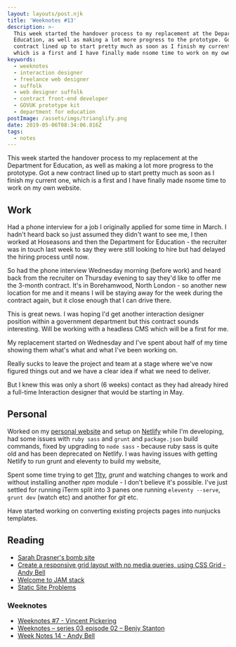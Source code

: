 ```yaml
---
layout: layouts/post.njk
title: 'Weeknotes #13'
description: >-
  This week started the handover process to my replacement at the Department for
  Education, as well as making a lot more progress to the prototype. Got a new
  contract lined up to start pretty much as soon as I finish my current one,
  which is a first and I have finally made nsome time to work on my own website.
keywords:
  - weeknotes
  - interaction designer
  - freelance web designer
  - suffolk
  - web designer suffolk
  - contract front-end developer
  - GOVUK prototype kit
  - department for education
postImage: /assets/imgs/trianglify.png
date: 2019-05-06T08:34:06.816Z
tags:
  - notes
---
```

This week started the handover process to my replacement at the Department for Education, as well as making a lot more progress to the prototype. Got a new contract lined up to start pretty much as soon as I finish my current one, which is a first and I have finally made nsome time to work on my own website.

## Work
Had a phone interview for a job I originally applied for some time in March. I hadn't heard back so just assumed they didn't want to see me, I then worked at Hoseasons and then the Department for Education - the recruiter was in touch last week to say they were still looking to hire but had delayed the hiring process until now. 

So had the phone interview Wednesday morning (before work) and heard back from the recruiter on Thursday evening to say they'd like to offer me the 3-month contract. It's in Borehamwood, North London - so another new location for me and it means I will be staying away for the week during the contract again, but it close enough that I can drive there.

This is great news. I was hoping I'd get another interaction designer position within a government department but this contract sounds interesting. Will be working with a headless CMS which will be a first for me. 

My replacement started on Wednesday and I've spent about half of my time showing them what's what and what I've been working on. 

Really sucks to leave the project and team at a stage where we've now figured things out and we have a clear idea if what we need to deliver. 

But I knew this was only a short (6 weeks) contact as they had already hired a full-time Interaction designer that would be starting in May. 

## Personal
Worked on my [personal website](https://juanfernandes.uk "Personal website of Juan Fernandes") and setup on [Netlify](https://netlify.com "Netlify") while I'm developing, had some issues with ```ruby sass``` and ```grunt``` and ```package.json``` build commands, fixed by upgrading to ```node sass``` - because ruby sass is quite old and has been deprecated on Netlify. I was having issues with getting Netlify to run grunt and eleventy to build my website, 

Spent some time trying to get [11ty](https://11ty.io "Eleventy Static Site Generator"), _grunt_ and watching changes to work and without installing another _npm_ module - I don't believe it's possible. I've just settled for running iTerm split into 3 panes one running ```eleventy --serve```, ```grunt dev``` (watch etc) and another for _git_ etc. 

Have started working on converting existing projects pages into nunjucks templates.

## Reading
- [Sarah Drasner's bomb site](https://sarah.dev/blog/why-netlify/ "Sarah Drasner's bomb site")
- [Create a responsive grid layout with no media queries, using CSS Grid - Andy Bell](https://andy-bell.design/wrote/create-a-responsive-grid-layout-with-no-media-queries-using-css-grid/ "Create a responsive grid layout with no media queries, using CSS Grid - Andy Bell")
- [Welcome to JAM stack](https://gomakethings.com/welcome-to-jam-stack/ "Welcome to JAM stack")
- [Static Site Problems](https://cloudsh.com/jamstack/static_site_problems.html "Static Site Problems")

### Weeknotes
- [Weeknotes #7 - Vincent Pickering](https://vincentp.me/articles/2019/05/05/16-20/ "Weeknotes #7")
- [Weeknotes – series 03 episode 02 – Benjy Stanton](https://www.benjystanton.co.uk/blog/weeknotes-series-03-episode-02/ "Weeknotes – series 03 episode 02 – Benjy Stanton")
- [Week Notes 14 - Andy Bell](https://andy-bell.design/wrote/week-notes-14/ "Week Notes 14 - Andy Bell")
